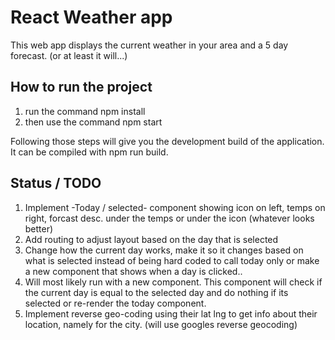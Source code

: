 # React Weather app

This web app displays the current weather in your area and a 5 day forecast. (or at least it will...)

## How to run the project

<ol>
<li>run the command npm install</li>
<li>then use the command npm start</li>
</ol>

Following those steps will give you the development build of the application. It can be compiled with npm run build.

## Status / TODO

<ol>
<li>Implement -Today / selected- component showing icon on left, temps on right, forcast desc. under the temps or under the icon (whatever looks better)</li>
<li>Add routing to adjust layout based on the day that is selected</li>
<li>Change how the current day works, make it so it changes based on what is selected instead of being hard coded to call today only or make a new component that shows when a day is clicked..</li>
<li>Will most likely run with a new component. This component will check if the current day is equal to the selected day and do nothing if its selected or re-render the today component.</li>
<li>Implement reverse geo-coding using their lat lng to get info about their location, namely for the city. (will use googles reverse geocoding)</li>
</ol>
